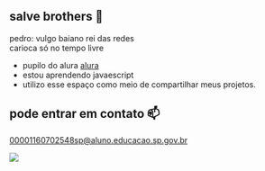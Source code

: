 ## salve brothers 🤝
pedro: vulgo baiano rei das redes  
carioca só no tempo livre

- pupilo do alura [alura](https://www.alura.com.br)
- estou aprendendo javaescript
- utilizo esse espaço como meio de compartilhar meus projetos.
## pode entrar em contato 📫
00001160702548sp@aluno.educacao.sp.gov.br 

![](https://media1.tenor.com/m/0OLbcKzsxuEAAAAC/kobe-bryant-kobe.gif)
